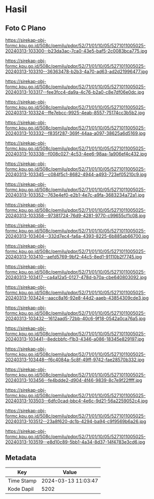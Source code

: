 # Hasil

## Foto C Plano

https://sirekap-obj-formc.kpu.go.id/508c/pemilu/pdpr/52/71/01/10/05/5271011005025-20240313-103300--b23da3ac-7ca0-43e5-baf5-2c0083bca775.jpg

https://sirekap-obj-formc.kpu.go.id/508c/pemilu/pdpr/52/71/01/10/05/5271011005025-20240313-103310--36363478-b2b3-4a70-ad63-ad2d21996477.jpg

https://sirekap-obj-formc.kpu.go.id/508c/pemilu/pdpr/52/71/01/10/05/5271011005025-20240313-103317--fee3fcc4-da9a-4c76-b2a0-c8e7df06e0dc.jpg

https://sirekap-obj-formc.kpu.go.id/508c/pemilu/pdpr/52/71/01/10/05/5271011005025-20240313-103324--ffe7ebcc-9925-4eab-8557-75174cc3b5b2.jpg

https://sirekap-obj-formc.kpu.go.id/508c/pemilu/pdpr/52/71/01/10/05/5271011005025-20240313-103332--f835f287-369f-44aa-a097-38625a6d5169.jpg

https://sirekap-obj-formc.kpu.go.id/508c/pemilu/pdpr/52/71/01/10/05/5271011005025-20240313-103338--f008c027-4c53-4ee6-98aa-1a906ef4c432.jpg

https://sirekap-obj-formc.kpu.go.id/508c/pemilu/pdpr/52/71/01/10/05/5271011005025-20240313-103345--c084f5c1-8682-4944-a493-723ef05210c9.jpg

https://sirekap-obj-formc.kpu.go.id/508c/pemilu/pdpr/52/71/01/10/05/5271011005025-20240313-103352--763e4ef0-e2b1-4e7c-a9fa-3683234a72a1.jpg

https://sirekap-obj-formc.kpu.go.id/508c/pemilu/pdpr/52/71/01/10/05/5271011005025-20240313-103358--97381724-76d9-4281-9770-c99655cf1c08.jpg

https://sirekap-obj-formc.kpu.go.id/508c/pemilu/pdpr/52/71/01/10/05/5271011005025-20240313-103404--332d7ec4-fa6a-4393-8225-6b885ab66700.jpg

https://sirekap-obj-formc.kpu.go.id/508c/pemilu/pdpr/52/71/01/10/05/5271011005025-20240313-103410--aefd5769-9bf2-44c5-8ed1-91110b2f7745.jpg

https://sirekap-obj-formc.kpu.go.id/508c/pemilu/pdpr/52/71/01/10/05/5271011005025-20240313-103417--ca4a12a5-0127-478d-b70a-cbe640803092.jpg

https://sirekap-obj-formc.kpu.go.id/508c/pemilu/pdpr/52/71/01/10/05/5271011005025-20240313-103424--aacc8a16-92e8-44d2-aaeb-43854309cde3.jpg

https://sirekap-obj-formc.kpu.go.id/508c/pemilu/pdpr/52/71/01/10/05/5271011005025-20240313-103432--1612aad5-72bb-40c6-9f18-0542a0ca76a5.jpg

https://sirekap-obj-formc.kpu.go.id/508c/pemilu/pdpr/52/71/01/10/05/5271011005025-20240313-103441--8edcbbfc-f1b3-4346-a086-18345e829197.jpg

https://sirekap-obj-formc.kpu.go.id/508c/pemilu/pdpr/52/71/01/10/05/5271011005025-20240313-103448--f6c4084a-5c8f-49ff-9742-fae28570b332.jpg

https://sirekap-obj-formc.kpu.go.id/508c/pemilu/pdpr/52/71/01/10/05/5271011005025-20240313-103456--fe4bdde2-d904-4f46-9839-8c7e9f22ffff.jpg

https://sirekap-obj-formc.kpu.go.id/508c/pemilu/pdpr/52/71/01/10/05/5271011005025-20240313-103503--6dfc0cad-bbc4-4e6c-9d21-56a2259052c4.jpg

https://sirekap-obj-formc.kpu.go.id/508c/pemilu/pdpr/52/71/01/10/05/5271011005025-20240313-103512--23a8f620-dc1b-4294-ba94-c9f9569b6a26.jpg

https://sirekap-obj-formc.kpu.go.id/508c/pemilu/pdpr/52/71/01/10/05/5271011005025-20240313-103519--e8d10c89-5bb1-4a34-8d37-14f4783e3cd6.jpg


## Metadata

| Key        | Value               |
| ---------- | ------------------- |
| Time Stamp | 2024-03-13 11:03:47 |
| Kode Dapil | 5202                |



